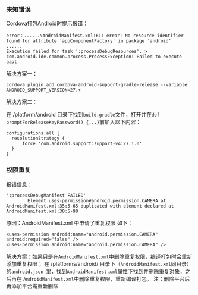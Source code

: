 ### 未知错误

Cordova打包Android时提示报错：

```
error：......\AndroidManifest.xml:61: error: No resource identifier found for attribute 'appComponentFactory' in package 'android'
......
Execution failed for task ':processDebugResources'. > 	com.android.ide.common.process.ProcessException: Failed to execute aapt
```

解决方案一：

```
cordova plugin add cordova-android-support-gradle-release --variable ANDROID_SUPPORT_VERSION=27.+
```


解决方案二：

在 /platform/android 目录下找到`build.gradle`文件，打开并在`def promptForReleaseKeyPassword() {...}`前加入以下内容：

```
configurations.all {
  resolutionStrategy {
      force 'com.android.support:support-v4:27.1.0'
  }
}
```




### 权限重复

报错信息：

```
':processDebugManifest FAILED'
        Element uses-permission#android.permission.CAMERA at AndroidManifest.xml:35:5-65 duplicated with element declared at AndroidManifest.xml:30:5-90
```

原因：AndroidManifest.xml 中申请了重复权限
如下：

```
<uses-permission android:name="android.permission.CAMERA" android:required="false" />
<uses-permission android:name="android.permission.CAMERA" />
```

解决方案：如果只是在`AndroidManifest.xml`中删除重复权限，编译打包时会重新添加重复权限；
在 /platforms/android/ 目录下（`AndroidManifest.xml`同目录）的`android.json `里，找到`AndroidManifest.xml`属性下找到并删除重复对象，之后再在 `AndroidManifest.xml`中删除重复权限，重新编译打包。
注：删除平台后再添加平台需重新删除
